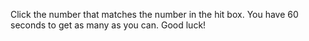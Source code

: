 Click the number that matches the number in the hit box. You have 60 seconds to get as many as you can. Good luck!
